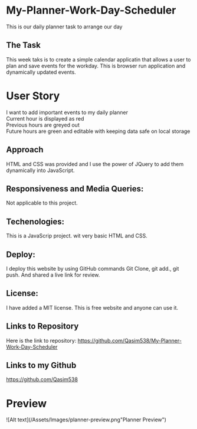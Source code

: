 # My-Planner-Work-Day-Scheduler
This is our daily planner task to arrange our day 



## The Task
This week taks is to create a simple calendar applicatin that allows a user to plan and save events for the workday. This is browser run application and dynamically updated events.

# User Story
I want to add important events to my daily planner
<br>
Current hour is displayed as red
<br>
Previous hours are greyed out
<br>
Future hours are green and editable with keeping data safe on local storage

## Approach

HTML and CSS was provided and I use the power of JQuery to add them dynamically into JavaScript.



## Responsiveness and Media Queries:
Not applicable to this project.


## Techenologies:
This is a JavaScrip project.
wit very basic HTML and CSS.


## Deploy:
I deploy this website by using GitHub commands 
Git Clone, git add., git push.
And shared a live link for review.


## License:
I have added a MIT license. This is free website and anyone can use it.


## Links to Repository
Here is the link to repository:
https://github.com/Qasim538/My-Planner-Work-Day-Scheduler


## Links to my Github
https://github.com/Qasim538


# Preview

![Alt text](/Assets/Images/planner-preview.png"Planner Preview")



